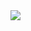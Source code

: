 <a href="https://github.com/anuraghazra/github-readme-stats">
  <img align="left" src="https://github-readme-stats.vercel.app/api?username=masaton0216&count_private=true&show_icons=true" />
</a>
